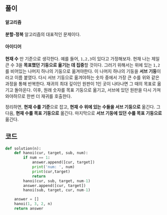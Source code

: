 ## 풀이

#### 알고리즘

**분할-정복** 알고리즘의 대표적인 문제이다.



#### 아이디어

**현재 수** 만 기준으로 생각한다. 예를 들어, `1,2,3`이 있다고 가정해보자. 현재 나는 제일 큰 수 3을 **목표했던 기둥으로 옮기는 데 집중**할 것이다. 그러기 위해서는 위에 있는 `1,2` 를 비어있는 나머지 하나의 기둥으로 옮겨야한다. 이 나머지 하나의 기둥을 **서브 기둥**이라고 이름 붙였다. 다시 서브 기둥으로 옮겨야하는 숫자 중에서 가장 큰 수를 위와 같은 과정을 통해 반복한다. 재귀의 최대 깊이인 원판이 1인 곳이 나타나면 그 때의 목표로 옮기고 돌아온다. 이후, 원래 숫자를 목표 기둥으로 옮기고, 서브에 있던 원판을 다시 가져와야하므로 한번 더 재귀를 호출한다.

정리하면, **현재 수를 기준**으로 잡고, **현재 수 위에 있는 수들을 서브 기둥으로** 옮긴다. 그 다음, **현재 수를 목표 기둥으로** 옮긴다. 마지막으로 **서브 기둥에 있던 수를 목표 기둥으로** 옮긴다.







## 코드

```python
def solution(n):
    def hanoi(cur, target, sub, num):
        if num == 1:
            answer.append([cur, target])
            print('num: ', num)
            print(cur,target)
            return
        hanoi(cur, sub, target, num-1)
        answer.append([cur, target])
        hanoi(sub, target, cur, num-1)

    answer = []
    hanoi(1, 3, 2, n)
    return answer
```

